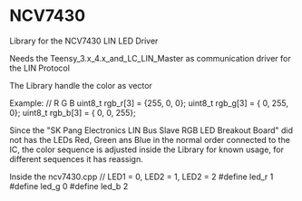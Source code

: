 # NCV7430
Library for the NCV7430 LIN LED Driver

Needs the Teensy_3.x_4.x_and_LC_LIN_Master as communication driver for the LIN Protocol

The Library handle the color as vector

Example:
//                  R    G    B
uint8_t rgb_r[3] = {255,   0,   0};
uint8_t rgb_g[3] = {  0, 255,   0};
uint8_t rgb_b[3] = {  0,   0, 255};

Since the "SK Pang Electronics LIN Bus Slave RGB LED Breakout Board" did not has the LEDs Red, Green ans Blue in the normal order connected to the IC,
the color sequence is adjusted inside the Library for known usage, for different sequences it has reassign.

Inside the ncv7430.cpp
// LED1 = 0, LED2 = 1, LED2 = 2
#define led_r 1
#define led_g 0
#define led_b 2
